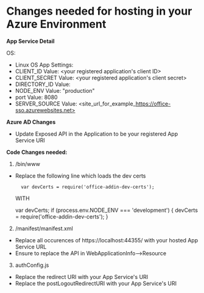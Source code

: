 <h1>Changes needed for hosting in your Azure Environment</h1>

<b>App Service Detail</b>

OS:
 - Linux OS
App Settings:
 - CLIENT_ID
   Value: <your registered application's client ID>
 - CLIENT_SECRET
   Value: <your registered application's client secret>
 - DIRECTORY_ID
   Value: <tenant ID for your registered application>
 - NODE_ENV
   Value: "production"
 - port
   Value: 8080
 - SERVER_SOURCE
   Value: <site_url_for_example_https://office-sso.azurewebsites.net>

<b> Azure AD Changes </b>
- Update Exposed API in the Application to be your registered App Service URI

<b>Code Changes needed:</b>
1) /bin/www
- Replace the following line which loads the dev certs 

        var devCerts = require('office-addin-dev-certs');

    WITH

    var devCerts;
    if (process.env.NODE_ENV === 'development') {
        devCerts = require('office-addin-dev-certs');
    }

2) /manifest/manifest.xml
- Replace all occurences of https://localhost:44355/ with your hosted App Service URL
- Ensure to replace the API in WebApplicationInfo-->Resource

3) authConfig.js
- Replace the redirect URI with your App Service's URI
- Replace the postLogoutRedirectURI with your App Service's URI


